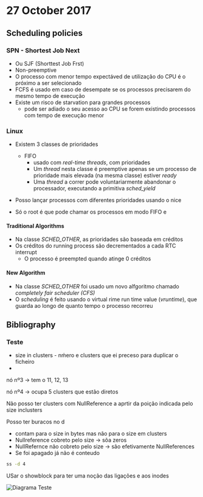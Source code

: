 # 27 October 2017

## Scheduling policies

### SPN - Shortest Job Next
- Ou SJF (Shorttest Job Frst)
- Non-preemptive
- O processo com menor tempo expectáved de utilização do CPU é o próximo a ser selecionado
- FCFS é usado em caso de desempate se os processos precisarem do mesmo tempo de execução
- Existe um risco de starvation para grandes processos
	- pode ser adiado o seu acesso ao CPU se forem existindo processos com tempo de execução menor


### Linux
- Existem 3 classes de prioridades
	- FIFO
		- usado com _real-time threads_, com prioridades
		- Um _thread_ nesta classe é preemptive apenas se um processo de prioridade mais elevada (na mesma classe) estiver _ready_
		- Uma _thread_ a correr pode voluntariarmente abandonar o processador, executando a primitiva _sched\_yield_

- Posso lançar processos com diferentes prioridades usando o nice
- Só o root é que pode chamar os processos em modo FIFO e 

#### Traditional Algorithms
- Na classe _SCHED\_OTHER_, as prioridades são baseada em créditos
- Os créditos do running process são decrementados a cada RTC interrupt
	- O processo é preempted quando atinge 0 créditos

#### New Algorithm
- Na classe _SCHED\_OTHER_ foi usado um novo alfgoritmo chamado _completely fair scheduler (CFS)_
- O _scheduling_ é feito usando o virtual rime run time value (_vruntime_), que guarda ao longo de quanto tempo o processo recorreu 

## Bibliography


### Teste
- size in clusters - nḿero e clusters que ei preceso para duplicar o ficheiro
- 
nó nº3 -> tem o 11, 12, 13

nó nº4 -> ocupa 5 clusters que estão diretos

Não posso ter clusters com NullReference a aprtir da poição indicada pelo size inclusters

Posso ter buracos no d
- contam para o size in bytes mas não para o size em clusters
- Nullreference cobreto pelo size -> sõa zeros
- NullRefernce não cobreto pelo size -> são efetivamente NullReferences
- Se foi apagado já não é conteudo

```bash
ss -d 4
```

USar o showblock para ter uma noção das ligações e aos inodes


![Diagrama Teste](../test_graph.jpeg)
